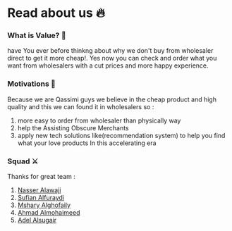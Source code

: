 # Read about us 🔥

### What is Value? 🤔
have You ever before thinkng about why we don't buy from wholesaler direct to get it more cheap!. Yes now you can check and order 
what you want from wholesalers with a cut prices and more happy experience.

### Motivations 🚀
Because we are Qassimi guys we believe in the cheap product and high quality and this we can found it in wholesalers so :
1. more easy to order from wholesaler than physically way
2. help the Assisting Obscure Merchants
3. apply new tech solutions like(recommendation system) to help you find what your love products In this accelerating era

### Squad ⚔️
Thanks for great team :
1. [Nasser Alawaji](https://github.com/newer97)
2. [Sufian Alfuraydi](https://github.com/sufianalfuraydi)
3. [Mshary Alghofaily](https://github.com/imsal21)
4. [Ahmad Almohaimeed](https://github.com/AhmadAlmohaimeed)
5. [Adel Alsugair](https://github.com/Adelalsugair)
